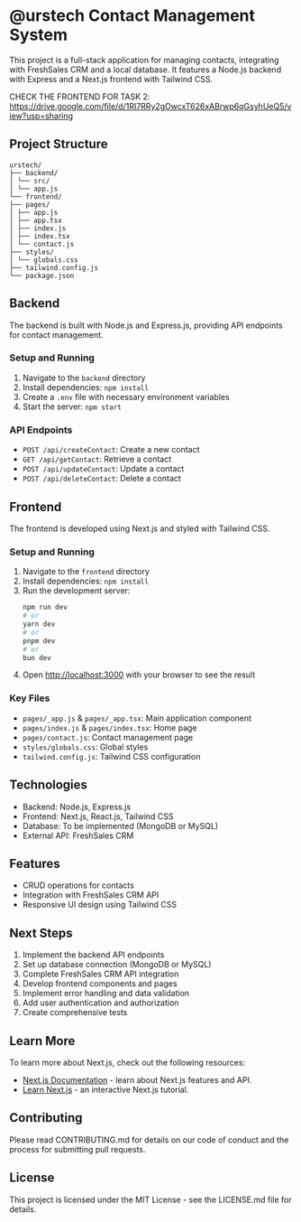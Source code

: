 # @urstech Contact Management System

This project is a full-stack application for managing contacts, integrating with FreshSales CRM and a local database. It features a Node.js backend with Express and a Next.js frontend with Tailwind CSS.

CHECK THE FRONTEND FOR TASK 2: https://drive.google.com/file/d/1RI7RRy2gOwcxT626xABrwp6qGsyhUeQ5/view?usp=sharing

## Project Structure

```
urstech/
├── backend/
│ └── src/
│ └── app.js
└── frontend/
├── pages/
│ ├── app.js
│ ├── app.tsx
│ ├── index.js
│ ├── index.tsx
│ └── contact.js
├── styles/
│ └── globals.css
├── tailwind.config.js
└── package.json
```

## Backend

The backend is built with Node.js and Express.js, providing API endpoints for contact management.

### Setup and Running

1. Navigate to the `backend` directory
2. Install dependencies: `npm install`
3. Create a `.env` file with necessary environment variables
4. Start the server: `npm start`

### API Endpoints

- `POST /api/createContact`: Create a new contact
- `GET /api/getContact`: Retrieve a contact
- `POST /api/updateContact`: Update a contact
- `POST /api/deleteContact`: Delete a contact

## Frontend

The frontend is developed using Next.js and styled with Tailwind CSS.

### Setup and Running

1. Navigate to the `frontend` directory
2. Install dependencies: `npm install`
3. Run the development server:
   ```bash
   npm run dev
   # or
   yarn dev
   # or
   pnpm dev
   # or
   bun dev
   ```
4. Open [http://localhost:3000](http://localhost:3000) with your browser to see the result

### Key Files

- `pages/_app.js` & `pages/_app.tsx`: Main application component
- `pages/index.js` & `pages/index.tsx`: Home page
- `pages/contact.js`: Contact management page
- `styles/globals.css`: Global styles
- `tailwind.config.js`: Tailwind CSS configuration

## Technologies

- Backend: Node.js, Express.js
- Frontend: Next.js, React.js, Tailwind CSS
- Database: To be implemented (MongoDB or MySQL)
- External API: FreshSales CRM

## Features

- CRUD operations for contacts
- Integration with FreshSales CRM API
- Responsive UI design using Tailwind CSS

## Next Steps

1. Implement the backend API endpoints
2. Set up database connection (MongoDB or MySQL)
3. Complete FreshSales CRM API integration
4. Develop frontend components and pages
5. Implement error handling and data validation
6. Add user authentication and authorization
7. Create comprehensive tests

## Learn More

To learn more about Next.js, check out the following resources:

- [Next.js Documentation](https://nextjs.org/docs) - learn about Next.js features and API.
- [Learn Next.js](https://nextjs.org/learn) - an interactive Next.js tutorial.

## Contributing

Please read CONTRIBUTING.md for details on our code of conduct and the process for submitting pull requests.

## License

This project is licensed under the MIT License - see the LICENSE.md file for details.
